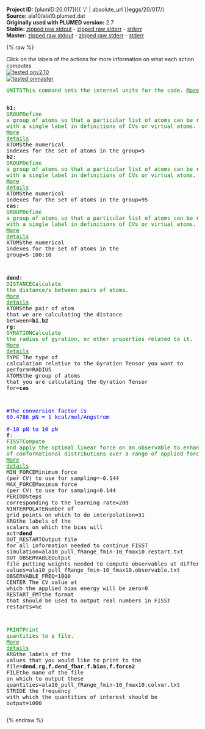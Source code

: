 **Project ID:** [plumID:20.017]({{ '/' | absolute_url }}eggs/20/017/)  
**Source:** ala10/ala10.plumed.dat  
**Originally used with PLUMED version:** 2.7  
**Stable:** [zipped raw stdout](ala10.plumed.dat.plumed.stdout.txt.zip) - [zipped raw stderr](ala10.plumed.dat.plumed.stderr.txt.zip) - [stderr](ala10.plumed.dat.plumed.stderr)  
**Master:** [zipped raw stdout](ala10.plumed.dat.plumed_master.stdout.txt.zip) - [zipped raw stderr](ala10.plumed.dat.plumed_master.stderr.txt.zip) - [stderr](ala10.plumed.dat.plumed_master.stderr)  

{% raw %}
<div class="plumedpreheader">
<div class="headerInfo" id="value_details_data/ala10/ala10.plumed.dat"> Click on the labels of the actions for more information on what each action computes </div>
<div class="containerBadge">
<div class="headerBadge"><a href="ala10.plumed.dat.plumed.stderr"><img src="https://img.shields.io/badge/v2.10-passing-green.svg" alt="tested onv2.10" /></a></div>
<div class="headerBadge"><a href="ala10.plumed.dat.plumed_master.stderr"><img src="https://img.shields.io/badge/master-passing-green.svg" alt="tested onmaster" /></a></div>
</div>
</div>
<pre class="plumedlisting">
<span class="plumedtooltip" style="color:green">UNITS<span class="right">This command sets the internal units for the code. <a href="https://www.plumed.org/doc-master/user-doc/html/UNITS" style="color:green">More details</a><i></i></span></span> <span class="plumedtooltip">LENGTH<span class="right">the units of lengths<i></i></span></span>=A <span class="plumedtooltip">TIME<span class="right">the units of time<i></i></span></span>=fs <span class="plumedtooltip">ENERGY<span class="right">the units of energy<i></i></span></span>=kcal/mol

<span style="display:none;" id="data/ala10/ala10.plumed.dat">The UNITS action with label <b></b> calculates something</span><b name="data/ala10/ala10.plumed.datb1" onclick='showPath("data/ala10/ala10.plumed.dat","data/ala10/ala10.plumed.datb1","data/ala10/ala10.plumed.datb1","brown")'>b1</b>: <span class="plumedtooltip" style="color:green">GROUP<span class="right">Define a group of atoms so that a particular list of atoms can be referenced with a single label in definitions of CVs or virtual atoms. <a href="https://www.plumed.org/doc-master/user-doc/html/GROUP" style="color:green">More details</a><i></i></span></span> <span class="plumedtooltip">ATOMS<span class="right">the numerical indexes for the set of atoms in the group<i></i></span></span>=5
<span style="display:none;" id="data/ala10/ala10.plumed.datb1">The GROUP action with label <b>b1</b> calculates something</span><b name="data/ala10/ala10.plumed.datb2" onclick='showPath("data/ala10/ala10.plumed.dat","data/ala10/ala10.plumed.datb2","data/ala10/ala10.plumed.datb2","brown")'>b2</b>: <span class="plumedtooltip" style="color:green">GROUP<span class="right">Define a group of atoms so that a particular list of atoms can be referenced with a single label in definitions of CVs or virtual atoms. <a href="https://www.plumed.org/doc-master/user-doc/html/GROUP" style="color:green">More details</a><i></i></span></span> <span class="plumedtooltip">ATOMS<span class="right">the numerical indexes for the set of atoms in the group<i></i></span></span>=95
<span style="display:none;" id="data/ala10/ala10.plumed.datb2">The GROUP action with label <b>b2</b> calculates something</span><b name="data/ala10/ala10.plumed.datcas" onclick='showPath("data/ala10/ala10.plumed.dat","data/ala10/ala10.plumed.datcas","data/ala10/ala10.plumed.datcas","brown")'>cas</b>: <span class="plumedtooltip" style="color:green">GROUP<span class="right">Define a group of atoms so that a particular list of atoms can be referenced with a single label in definitions of CVs or virtual atoms. <a href="https://www.plumed.org/doc-master/user-doc/html/GROUP" style="color:green">More details</a><i></i></span></span> <span class="plumedtooltip">ATOMS<span class="right">the numerical indexes for the set of atoms in the group<i></i></span></span>=5-100:10

<span style="display:none;" id="data/ala10/ala10.plumed.datcas">The GROUP action with label <b>cas</b> calculates something</span><b name="data/ala10/ala10.plumed.datdend" onclick='showPath("data/ala10/ala10.plumed.dat","data/ala10/ala10.plumed.datdend","data/ala10/ala10.plumed.datdend","brown")'>dend</b>: <span class="plumedtooltip" style="color:green">DISTANCE<span class="right">Calculate the distance/s between pairs of atoms. <a href="https://www.plumed.org/doc-master/user-doc/html/DISTANCE" style="color:green">More details</a><i></i></span></span> <span class="plumedtooltip">ATOMS<span class="right">the pair of atom that we are calculating the distance between<i></i></span></span>=<b name="data/ala10/ala10.plumed.datb1">b1</b>,<b name="data/ala10/ala10.plumed.datb2">b2</b>
<span style="display:none;" id="data/ala10/ala10.plumed.datdend">The DISTANCE action with label <b>dend</b> calculates the following quantities:<table  align="center" frame="void" width="95%" cellpadding="5%"><tr><td width="5%"><b> Quantity </b>  </td><td><b> Description </b> </td></tr><tr><td width="5%">dend.value</td><td>the DISTANCE between this pair of atoms</td></tr></table></span><b name="data/ala10/ala10.plumed.datrg" onclick='showPath("data/ala10/ala10.plumed.dat","data/ala10/ala10.plumed.datrg","data/ala10/ala10.plumed.datrg","brown")'>rg</b>: <span class="plumedtooltip" style="color:green">GYRATION<span class="right">Calculate the radius of gyration, or other properties related to it. <a href="https://www.plumed.org/doc-master/user-doc/html/GYRATION" style="color:green">More details</a><i></i></span></span> <span class="plumedtooltip">TYPE<span class="right"> The type of calculation relative to the Gyration Tensor you want to perform<i></i></span></span>=RADIUS <span class="plumedtooltip">ATOMS<span class="right">the group of atoms that you are calculating the Gyration Tensor for<i></i></span></span>=<b name="data/ala10/ala10.plumed.datcas">cas</b>

<span style="color:blue" class="comment">#The conversion factor is 69.4786 pN = 1 kcal/mol/Angstrom</span>
<br/><span style="color:blue" class="comment">#-10 pN to 10 pN</span>
<span style="display:none;" id="data/ala10/ala10.plumed.datrg">The GYRATION action with label <b>rg</b> calculates the following quantities:<table  align="center" frame="void" width="95%" cellpadding="5%"><tr><td width="5%"><b> Quantity </b>  </td><td><b> Description </b> </td></tr><tr><td width="5%">rg.value</td><td>the radius that was computed from the weights</td></tr></table></span><b name="data/ala10/ala10.plumed.datf" onclick='showPath("data/ala10/ala10.plumed.dat","data/ala10/ala10.plumed.datf","data/ala10/ala10.plumed.datf","brown")'>f</b>: <span class="plumedtooltip" style="color:green">FISST<span class="right">Compute and apply the optimal linear force on an observable to enhance sampling of conformational distributions over a range of applied forces. <a href="https://www.plumed.org/doc-master/user-doc/html/FISST" style="color:green">More details</a><i></i></span></span> <span class="plumedtooltip">MIN_FORCE<span class="right">Minimum force (per CV) to use for sampling<i></i></span></span>=-0.144 <span class="plumedtooltip">MAX_FORCE<span class="right">Maximum force (per CV) to use for sampling<i></i></span></span>=0.144 <span class="plumedtooltip">PERIOD<span class="right">Steps corresponding to the learning rate<i></i></span></span>=200 <span class="plumedtooltip">NINTERPOLATE<span class="right">Number of grid points on which to do interpolation<i></i></span></span>=31 <span class="plumedtooltip">ARG<span class="right">the labels of the scalars on which the bias will act<i></i></span></span>=<b name="data/ala10/ala10.plumed.datdend">dend</b> <span class="plumedtooltip">OUT_RESTART<span class="right">Output file for all information needed to continue FISST simulation<i></i></span></span>=ala10_pull_fRange_fmin-10_fmax10.restart.txt <span class="plumedtooltip">OUT_OBSERVABLE<span class="right">Output file putting weights needed to compute observables at different force values<i></i></span></span>=ala10_pull_fRange_fmin-10_fmax10.observable.txt <span class="plumedtooltip">OBSERVABLE_FREQ<span class="right"><i></i></span></span>=1000 <span class="plumedtooltip">CENTER<span class="right"> The CV value at which the applied bias energy will be zero<i></i></span></span>=0 <span class="plumedtooltip">RESTART_FMT<span class="right">the format that should be used to output real numbers in FISST restarts<i></i></span></span>=%e 

<span style="display:none;" id="data/ala10/ala10.plumed.datf">The FISST action with label <b>f</b> calculates the following quantities:<table  align="center" frame="void" width="95%" cellpadding="5%"><tr><td width="5%"><b> Quantity </b>  </td><td><b> Description </b> </td></tr><tr><td width="5%">f.bias</td><td>the instantaneous value of the bias potential</td></tr><tr><td width="5%">f.force2</td><td>squared value of force from the bias</td></tr><tr><td width="5%">f._fbar</td><td>For each named CV biased, there will be a corresponding output CV_fbar storing the current linear bias prefactor</td></tr></table></span><span class="plumedtooltip" style="color:green">PRINT<span class="right">Print quantities to a file. <a href="https://www.plumed.org/doc-master/user-doc/html/PRINT" style="color:green">More details</a><i></i></span></span> <span class="plumedtooltip">ARG<span class="right">the labels of the values that you would like to print to the file<i></i></span></span>=<b name="data/ala10/ala10.plumed.datdend">dend</b>,<b name="data/ala10/ala10.plumed.datrg">rg</b>,<b name="data/ala10/ala10.plumed.datf">f.dend_fbar</b>,<b name="data/ala10/ala10.plumed.datf">f.bias</b>,<b name="data/ala10/ala10.plumed.datf">f.force2</b> <span class="plumedtooltip">FILE<span class="right">the name of the file on which to output these quantities<i></i></span></span>=ala10_pull_fRange_fmin-10_fmax10.colvar.txt <span class="plumedtooltip">STRIDE<span class="right"> the frequency with which the quantities of interest should be output<i></i></span></span>=1000
</pre>
{% endraw %}
